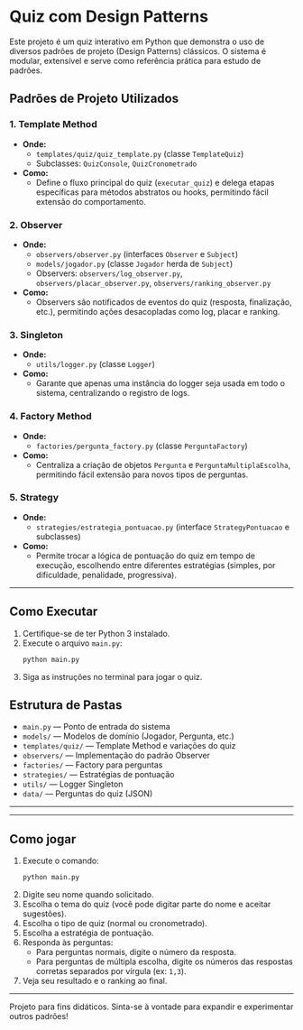 # Quiz com Design Patterns

Este projeto é um quiz interativo em Python que demonstra o uso de diversos padrões de projeto (Design Patterns) clássicos. O sistema é modular, extensível e serve como referência prática para estudo de padrões.

## Padrões de Projeto Utilizados

### 1. Template Method

- **Onde:**
  - `templates/quiz/quiz_template.py` (classe `TemplateQuiz`)
  - Subclasses: `QuizConsole`, `QuizCronometrado`
- **Como:**
  - Define o fluxo principal do quiz (`executar_quiz`) e delega etapas específicas para métodos abstratos ou hooks, permitindo fácil extensão do comportamento.

### 2. Observer

- **Onde:**
  - `observers/observer.py` (interfaces `Observer` e `Subject`)
  - `models/jogador.py` (classe `Jogador` herda de `Subject`)
  - Observers: `observers/log_observer.py`, `observers/placar_observer.py`, `observers/ranking_observer.py`
- **Como:**
  - Observers são notificados de eventos do quiz (resposta, finalização, etc.), permitindo ações desacopladas como log, placar e ranking.

### 3. Singleton

- **Onde:**
  - `utils/logger.py` (classe `Logger`)
- **Como:**
  - Garante que apenas uma instância do logger seja usada em todo o sistema, centralizando o registro de logs.

### 4. Factory Method

- **Onde:**
  - `factories/pergunta_factory.py` (classe `PerguntaFactory`)
- **Como:**
  - Centraliza a criação de objetos `Pergunta` e `PerguntaMultiplaEscolha`, permitindo fácil extensão para novos tipos de perguntas.

### 5. Strategy

- **Onde:**
  - `strategies/estrategia_pontuacao.py` (interface `StrategyPontuacao` e subclasses)
- **Como:**
  - Permite trocar a lógica de pontuação do quiz em tempo de execução, escolhendo entre diferentes estratégias (simples, por dificuldade, penalidade, progressiva).

---

## Como Executar

1. Certifique-se de ter Python 3 instalado.
2. Execute o arquivo `main.py`:
   ```bash
   python main.py
   ```
3. Siga as instruções no terminal para jogar o quiz.

## Estrutura de Pastas

- `main.py` — Ponto de entrada do sistema
- `models/` — Modelos de domínio (Jogador, Pergunta, etc.)
- `templates/quiz/` — Template Method e variações do quiz
- `observers/` — Implementação do padrão Observer
- `factories/` — Factory para perguntas
- `strategies/` — Estratégias de pontuação
- `utils/` — Logger Singleton
- `data/` — Perguntas do quiz (JSON)

---

---

## Como jogar

1. Execute o comando:
   ```bash
   python main.py
   ```
2. Digite seu nome quando solicitado.
3. Escolha o tema do quiz (você pode digitar parte do nome e aceitar sugestões).
4. Escolha o tipo de quiz (normal ou cronometrado).
5. Escolha a estratégia de pontuação.
6. Responda às perguntas:
   - Para perguntas normais, digite o número da resposta.
   - Para perguntas de múltipla escolha, digite os números das respostas corretas separados por vírgula (ex: `1,3`).
7. Veja seu resultado e o ranking ao final.

---

Projeto para fins didáticos. Sinta-se à vontade para expandir e experimentar outros padrões!
